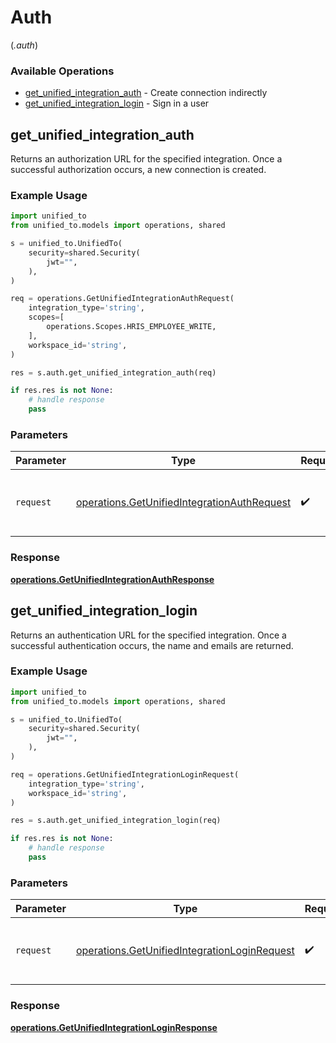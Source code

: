 # Auth
(*.auth*)

### Available Operations

* [get_unified_integration_auth](#get_unified_integration_auth) - Create connection indirectly
* [get_unified_integration_login](#get_unified_integration_login) - Sign in a user

## get_unified_integration_auth

Returns an authorization URL for the specified integration.  Once a successful authorization occurs, a new connection is created.

### Example Usage

```python
import unified_to
from unified_to.models import operations, shared

s = unified_to.UnifiedTo(
    security=shared.Security(
        jwt="",
    ),
)

req = operations.GetUnifiedIntegrationAuthRequest(
    integration_type='string',
    scopes=[
        operations.Scopes.HRIS_EMPLOYEE_WRITE,
    ],
    workspace_id='string',
)

res = s.auth.get_unified_integration_auth(req)

if res.res is not None:
    # handle response
    pass
```

### Parameters

| Parameter                                                                                                  | Type                                                                                                       | Required                                                                                                   | Description                                                                                                |
| ---------------------------------------------------------------------------------------------------------- | ---------------------------------------------------------------------------------------------------------- | ---------------------------------------------------------------------------------------------------------- | ---------------------------------------------------------------------------------------------------------- |
| `request`                                                                                                  | [operations.GetUnifiedIntegrationAuthRequest](../../models/operations/getunifiedintegrationauthrequest.md) | :heavy_check_mark:                                                                                         | The request object to use for the request.                                                                 |


### Response

**[operations.GetUnifiedIntegrationAuthResponse](../../models/operations/getunifiedintegrationauthresponse.md)**


## get_unified_integration_login

Returns an authentication URL for the specified integration.  Once a successful authentication occurs, the name and emails are returned.

### Example Usage

```python
import unified_to
from unified_to.models import operations, shared

s = unified_to.UnifiedTo(
    security=shared.Security(
        jwt="",
    ),
)

req = operations.GetUnifiedIntegrationLoginRequest(
    integration_type='string',
    workspace_id='string',
)

res = s.auth.get_unified_integration_login(req)

if res.res is not None:
    # handle response
    pass
```

### Parameters

| Parameter                                                                                                    | Type                                                                                                         | Required                                                                                                     | Description                                                                                                  |
| ------------------------------------------------------------------------------------------------------------ | ------------------------------------------------------------------------------------------------------------ | ------------------------------------------------------------------------------------------------------------ | ------------------------------------------------------------------------------------------------------------ |
| `request`                                                                                                    | [operations.GetUnifiedIntegrationLoginRequest](../../models/operations/getunifiedintegrationloginrequest.md) | :heavy_check_mark:                                                                                           | The request object to use for the request.                                                                   |


### Response

**[operations.GetUnifiedIntegrationLoginResponse](../../models/operations/getunifiedintegrationloginresponse.md)**

